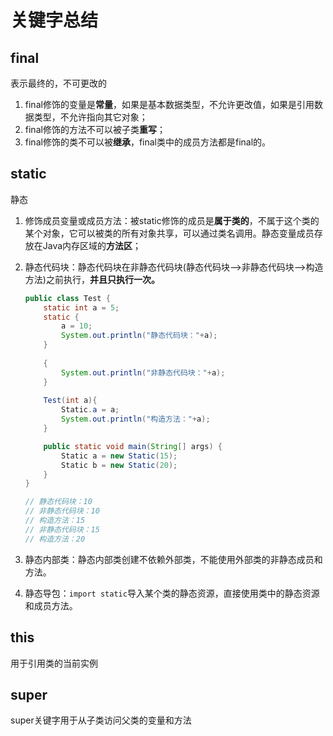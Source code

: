 # 关键字总结

## final

表示最终的，不可更改的

1. final修饰的变量是**常量**，如果是基本数据类型，不允许更改值，如果是引用数据类型，不允许指向其它对象；
2. final修饰的方法不可以被子类**重写**；
3. final修饰的类不可以被**继承**，final类中的成员方法都是final的。

## static

静态

1. 修饰成员变量或成员方法：被static修饰的成员是**属于类的**，不属于这个类的某个对象，它可以被类的所有对象共享，可以通过类名调用。静态变量成员存放在Java内存区域的**方法区**；

2. 静态代码块：静态代码块在非静态代码块(静态代码块—>非静态代码块—>构造方法)之前执行，**并且只执行一次。**

   ```java
   public class Test {
       static int a = 5;
       static {
           a = 10;
           System.out.println("静态代码块："+a);
       }
       
       {
           System.out.println("非静态代码块："+a);
       }
       
       Test(int a){
           Static.a = a;
           System.out.println("构造方法："+a);
       }
   
       public static void main(String[] args) {
           Static a = new Static(15);
           Static b = new Static(20);
       }
   }
   
   // 静态代码块：10
   // 非静态代码块：10
   // 构造方法：15
   // 非静态代码块：15
   // 构造方法：20
   ```

3. 静态内部类：静态内部类创建不依赖外部类，不能使用外部类的非静态成员和方法。

4. 静态导包：`import static`导入某个类的静态资源，直接使用类中的静态资源和成员方法。

## this

用于引用类的当前实例

## super

super关键字用于从子类访问父类的变量和方法